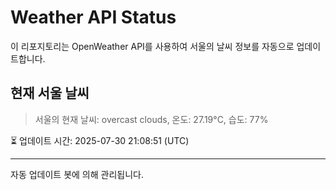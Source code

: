 
# Weather API Status

이 리포지토리는 OpenWeather API를 사용하여 서울의 날씨 정보를 자동으로 업데이트합니다.

## 현재 서울 날씨
> 서울의 현재 날씨: overcast clouds, 온도: 27.19°C, 습도: 77%

⏳ 업데이트 시간: 2025-07-30 21:08:51 (UTC)

---
자동 업데이트 봇에 의해 관리됩니다.
